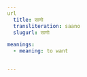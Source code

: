 ```yaml
---
url
  title: साणो
  transliteration: saano
  slugurl: साणो

meanings:
  - meaning: to want


---
```

